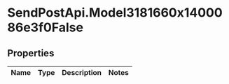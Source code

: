 # SendPostApi.Model3181660x1400086e3f0False

## Properties
Name | Type | Description | Notes
------------ | ------------- | ------------- | -------------


